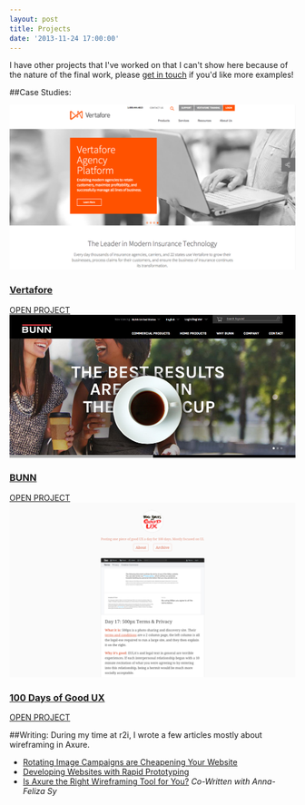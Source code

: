 ```yaml
---
layout: post
title: Projects
date: '2013-11-24 17:00:00'
---
```


I have other projects that I've worked on that I can't show here because of the nature of the final work, please [get in touch](mailto:lucas@glucasroe.com) if you'd like more examples!

##Case Studies:
<div class="tile-wrapper">
    <div class="tile">
         <img class="" src="/images/posts/imported/2014/11/Screen-Shot-2014-11-03-at-24-36-19-.png" />
         <div class="title">
             <a href="http://glucasroe.com/vertafore/">
                 <h3>Vertafore</h3>
                 <div class="button">OPEN PROJECT</div>
             </a>
         </div>
     </div>
     <div class="tile">
         <img class="" src="/images/posts/imported/2015/12/bunn.jpg" />
         <div class="title">
             <a href="http://glucasroe.com/bunn/">
                 <h3>BUNN</h3>
                 <div class="button">OPEN PROJECT</div>
             </a>
         </div>
    </div>
    <div class="tile">
        <img class="" src="/images/posts/imported/2015/06/Screen-Shot-2015-06-16-at-1-18-29-PM.png">
        <div class="title">
            <a href="http://glucasroe.com/100-days-of-good-ux-a-recap/" target="_blank">
                <h3>100 Days of Good UX</h3>
                <div class="button">OPEN PROJECT</div>
            </a>
        </div>
    </div>
</div>

##Writing:
During my time at r2i, I wrote a few articles mostly about wireframing in Axure.

* [Rotating Image Campaigns are Cheapening Your Website](http://www.r2integrated.com/news/blog/rotating-image-campaigns-are-cheapening-your-website)
* [Developing Websites with Rapid Prototyping](http://www.r2integrated.com/news/blog/developing-websites-with-rapid-prototyping)
* [Is Axure the Right Wireframing Tool for You?](http://www.r2integrated.com/news/blog/is-axure-the-right-wireframing-tool-for-you) *Co-Written with Anna-Feliza Sy*